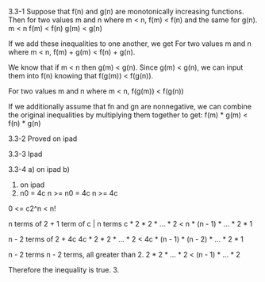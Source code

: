 3.3-1
Suppose that f(n) and g(n) are monotonically increasing functions. Then for two values m and n where m < n, f(m) < f(n) and the same for g(n).
m < n
f(m) < f(n)
g(m) < g(n)

If we add these inequalities to one another, we get
For two values m and n where m < n, f(m) + g(m) < f(n) + g(n).

We know that if m < n then g(m) < g(n). Since g(m) < g(n), we can input them into f(n) knowing that f(g(m)) < f(g(n)).

For two values m and n where m < n, f(g(m)) < f(g(n))

If we additionally assume that fn and gn are nonnegative, we can combine the original inequalities by multiplying them together to get:
f(m) \* g(m) < f(n) \* g(n)

3.3-2
Proved on ipad

3.3-3
Ipad

3.3-4
a) on ipad
b)
1. on ipad
2. n0 = 4c
n >= n0 = 4c
n >= 4c

0 <= c2^n < n!

n terms of 2 + 1 term of c  | n terms
c * 2 * 2 * ... * 2 < n * (n - 1) * ... * 2 * 1

n - 2 terms of 2 + 4c
4c * 2 * 2 * ... * 2 < 4c * (n - 1) * (n - 2) * ... * 2 * 1

n - 2 terms       n - 2 terms, all greater than 2.
2 * 2 * ... * 2 < (n - 1) * ... * 2

Therefore the inequality is true.
3. 